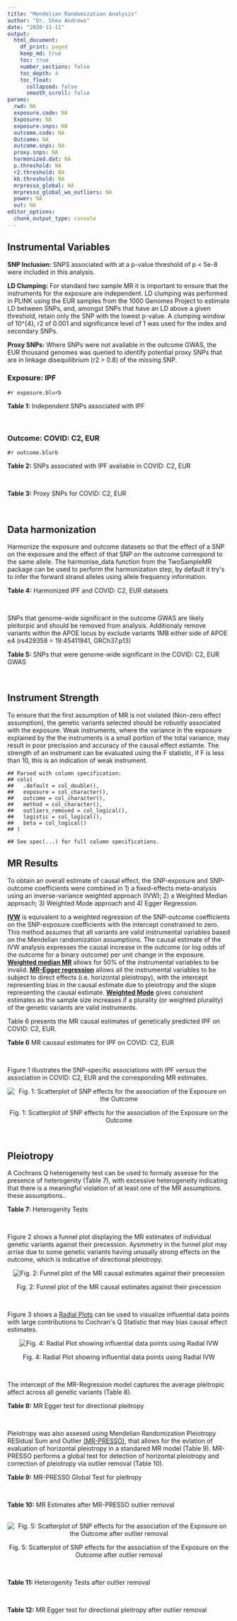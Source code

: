 ```yaml
---
title: "Mendelian Randomization Analysis"
author: "Dr. Shea Andrews"
date: "2020-11-11"
output:
  html_document:
    df_print: paged
    keep_md: true
    toc: true
    number_sections: false
    toc_depth: 4
    toc_float:
      collapsed: false
      smooth_scroll: false
params:
  rwd: NA
  exposure.code: NA
  Exposure: NA
  exposure.snps: NA
  outcome.code: NA
  Outcome: NA
  outcome.snps: NA
  proxy.snps: NA
  harmonized.dat: NA
  p.threshold: NA
  r2.threshold: NA
  kb.threshold: NA
  mrpresso_global: NA
  mrpresso_global_wo_outliers: NA
  power: NA
  out: NA
editor_options:
  chunk_output_type: console
---
```







## Instrumental Variables
**SNP Inclusion:** SNPS associated with at a p-value threshold of p < 5e-8 were included in this analysis.
<br>

**LD Clumping:** For standard two sample MR it is important to ensure that the instruments for the exposure are independent. LD clumping was performed in PLINK using the EUR samples from the 1000 Genomes Project to estimate LD between SNPs, and, amongst SNPs that have an LD above a given threshold, retain only the SNP with the lowest p-value. A clumping window of 10^{4}, r2 of 0.001 and significance level of 1 was used for the index and secondary SNPs.
<br>

**Proxy SNPs:** Where SNPs were not available in the outcome GWAS, the EUR thousand genomes was queried to identify potential proxy SNPs that are in linkage disequilibrium (r2 > 0.8) of the missing SNP.
<br>

### Exposure: IPF
`#r exposure.blurb`
<br>

**Table 1:** Independent SNPs associated with IPF
<div data-pagedtable="false">
  <script data-pagedtable-source type="application/json">
{"columns":[{"label":["SNP"],"name":[1],"type":["chr"],"align":["left"]},{"label":["CHROM"],"name":[2],"type":["dbl"],"align":["right"]},{"label":["POS"],"name":[3],"type":["dbl"],"align":["right"]},{"label":["REF"],"name":[4],"type":["chr"],"align":["left"]},{"label":["ALT"],"name":[5],"type":["chr"],"align":["left"]},{"label":["AF"],"name":[6],"type":["dbl"],"align":["right"]},{"label":["BETA"],"name":[7],"type":["dbl"],"align":["right"]},{"label":["SE"],"name":[8],"type":["dbl"],"align":["right"]},{"label":["Z"],"name":[9],"type":["dbl"],"align":["right"]},{"label":["P"],"name":[10],"type":["dbl"],"align":["right"]},{"label":["N"],"name":[11],"type":["dbl"],"align":["right"]},{"label":["TRAIT"],"name":[12],"type":["chr"],"align":["left"]}],"data":[{"1":"rs78238620","2":"3","3":"44902386","4":"T","5":"A","6":"0.053459","7":"0.4593835","8":"0.07390969","9":"6.215471","10":"5.117086e-10","11":"11259","12":"Idiopathic_Pulmonary_Fibrosis"},{"1":"rs12696304","2":"3","3":"169481271","4":"C","5":"G","6":"0.278854","7":"0.2668156","8":"0.03717319","9":"7.177635","10":"7.092778e-13","11":"11259","12":"Idiopathic_Pulmonary_Fibrosis"},{"1":"rs2013701","2":"4","3":"89885086","4":"G","5":"T","6":"0.487438","7":"-0.2424697","8":"0.03330002","9":"-7.281368","10":"3.304528e-13","11":"11259","12":"Idiopathic_Pulmonary_Fibrosis"},{"1":"rs7725218","2":"5","3":"1282414","4":"G","5":"A","6":"0.323107","7":"-0.3293240","8":"0.03544862","9":"-9.290180","10":"1.540283e-20","11":"11259","12":"Idiopathic_Pulmonary_Fibrosis"},{"1":"rs2076295","2":"6","3":"7563232","4":"T","5":"G","6":"0.468835","7":"0.3799705","8":"0.03322854","9":"11.435066","10":"2.793256e-30","11":"11259","12":"Idiopathic_Pulmonary_Fibrosis"},{"1":"rs12699415","2":"7","3":"1909479","4":"A","5":"G","6":"0.580176","7":"-0.2440172","8":"0.03400225","9":"-7.176502","10":"7.151760e-13","11":"11259","12":"Idiopathic_Pulmonary_Fibrosis"},{"1":"rs2897075","2":"7","3":"99630342","4":"C","5":"T","6":"0.391410","7":"0.2585521","8":"0.03404714","9":"7.593945","10":"3.103096e-14","11":"11259","12":"Idiopathic_Pulmonary_Fibrosis"},{"1":"rs28513081","2":"8","3":"120934126","4":"A","5":"G","6":"0.427310","7":"-0.2034907","8":"0.03346963","9":"-6.079862","10":"1.202864e-09","11":"11259","12":"Idiopathic_Pulmonary_Fibrosis"},{"1":"rs35705950","2":"11","3":"1241221","4":"G","5":"T","6":"0.140904","7":"1.5773608","8":"0.05180105","9":"30.450365","10":"1.184630e-203","11":"11259","12":"Idiopathic_Pulmonary_Fibrosis"},{"1":"rs9577395","2":"13","3":"113534984","4":"C","5":"G","6":"0.207732","7":"-0.2642992","8":"0.04115030","9":"-6.422778","10":"1.338099e-10","11":"11259","12":"Idiopathic_Pulmonary_Fibrosis"},{"1":"rs59424629","2":"15","3":"40720542","4":"G","5":"T","6":"0.538260","7":"0.2678313","8":"0.03320740","9":"8.065411","10":"7.298965e-16","11":"11259","12":"Idiopathic_Pulmonary_Fibrosis"},{"1":"rs62023891","2":"15","3":"86097216","4":"G","5":"A","6":"0.300615","7":"0.2356498","8":"0.03664299","9":"6.430965","10":"1.267962e-10","11":"11259","12":"Idiopathic_Pulmonary_Fibrosis"},{"1":"rs17652520","2":"17","3":"44098967","4":"G","5":"A","6":"0.214766","7":"-0.3286135","8":"0.04066747","9":"-8.080502","10":"6.450078e-16","11":"11259","12":"Idiopathic_Pulmonary_Fibrosis"},{"1":"rs12610495","2":"19","3":"4717672","4":"A","5":"G","6":"0.305555","7":"0.2722340","8":"0.03899250","9":"6.981701","10":"2.916276e-12","11":"11259","12":"Idiopathic_Pulmonary_Fibrosis"},{"1":"rs41308092","2":"20","3":"62324391","4":"G","5":"A","6":"0.019674","7":"0.7503587","8":"0.12196998","9":"6.151995","10":"7.651443e-10","11":"11259","12":"Idiopathic_Pulmonary_Fibrosis"}],"options":{"columns":{"min":{},"max":[10]},"rows":{"min":[10],"max":[10]},"pages":{}}}
  </script>
</div>
<br>

### Outcome: COVID: C2, EUR
`#r outcome.blurb`
<br>

**Table 2:** SNPs associated with IPF avaliable in COVID: C2, EUR
<div data-pagedtable="false">
  <script data-pagedtable-source type="application/json">
{"columns":[{"label":["SNP"],"name":[1],"type":["chr"],"align":["left"]},{"label":["CHROM"],"name":[2],"type":["dbl"],"align":["right"]},{"label":["POS"],"name":[3],"type":["dbl"],"align":["right"]},{"label":["REF"],"name":[4],"type":["chr"],"align":["left"]},{"label":["ALT"],"name":[5],"type":["chr"],"align":["left"]},{"label":["AF"],"name":[6],"type":["dbl"],"align":["right"]},{"label":["BETA"],"name":[7],"type":["dbl"],"align":["right"]},{"label":["SE"],"name":[8],"type":["dbl"],"align":["right"]},{"label":["Z"],"name":[9],"type":["dbl"],"align":["right"]},{"label":["P"],"name":[10],"type":["dbl"],"align":["right"]},{"label":["N"],"name":[11],"type":["dbl"],"align":["right"]},{"label":["TRAIT"],"name":[12],"type":["chr"],"align":["left"]}],"data":[{"1":"rs78238620","2":"3","3":"44902386","4":"T","5":"A","6":"0.05829","7":"0.0157940","8":"0.032371","9":"0.4879058","10":"6.256e-01","11":"1299010","12":"covid_vs._population__eur"},{"1":"rs12696304","2":"3","3":"169481271","4":"C","5":"G","6":"0.26480","7":"0.0065455","8":"0.016145","9":"0.4054196","10":"6.852e-01","11":"1299010","12":"covid_vs._population__eur"},{"1":"rs2013701","2":"4","3":"89885086","4":"G","5":"T","6":"0.52260","7":"0.0023370","8":"0.014305","9":"0.1633695","10":"8.702e-01","11":"1298346","12":"covid_vs._population__eur"},{"1":"rs7725218","2":"5","3":"1282414","4":"G","5":"A","6":"0.34900","7":"-0.0021147","8":"0.014940","9":"-0.1415462","10":"8.874e-01","11":"1298710","12":"covid_vs._population__eur"},{"1":"rs2076295","2":"6","3":"7563232","4":"T","5":"G","6":"0.44090","7":"0.0143250","8":"0.016413","9":"0.8727838","10":"3.828e-01","11":"1279534","12":"covid_vs._population__eur"},{"1":"rs12699415","2":"7","3":"1909479","4":"A","5":"G","6":"0.57900","7":"-0.0451280","8":"0.014542","9":"-3.1032870","10":"1.914e-03","11":"1299010","12":"covid_vs._population__eur"},{"1":"rs2897075","2":"7","3":"99630342","4":"C","5":"T","6":"0.37560","7":"0.0622210","8":"0.015791","9":"3.9402824","10":"8.138e-05","11":"1288926","12":"covid_vs._population__eur"},{"1":"rs28513081","2":"8","3":"120934126","4":"A","5":"G","6":"0.46170","7":"-0.0202270","8":"0.015330","9":"-1.3194390","10":"1.870e-01","11":"1288654","12":"covid_vs._population__eur"},{"1":"rs35705950","2":"11","3":"1241221","4":"G","5":"T","6":"0.11570","7":"-0.0673390","8":"0.025848","9":"-2.6051919","10":"9.182e-03","11":"1013498","12":"covid_vs._population__eur"},{"1":"rs9577395","2":"13","3":"113534984","4":"C","5":"G","6":"0.22270","7":"0.0188840","8":"0.017392","9":"1.0857866","10":"2.776e-01","11":"1298710","12":"covid_vs._population__eur"},{"1":"rs59424629","2":"15","3":"40720542","4":"G","5":"T","6":"0.54510","7":"0.0146540","8":"0.014233","9":"1.0295791","10":"3.032e-01","11":"1299010","12":"covid_vs._population__eur"},{"1":"rs62023891","2":"15","3":"86097216","4":"G","5":"A","6":"0.29880","7":"-0.0047549","8":"0.015852","9":"-0.2999558","10":"7.642e-01","11":"1298710","12":"covid_vs._population__eur"},{"1":"rs17652520","2":"17","3":"44098967","4":"G","5":"A","6":"0.18830","7":"-0.0511830","8":"0.018602","9":"-2.7514783","10":"5.934e-03","11":"1288954","12":"covid_vs._population__eur"},{"1":"rs12610495","2":"19","3":"4717672","4":"A","5":"G","6":"0.31120","7":"0.0680500","8":"0.018053","9":"3.7694566","10":"1.637e-04","11":"1274137","12":"covid_vs._population__eur"},{"1":"rs41308092","2":"20","3":"62324391","4":"G","5":"A","6":"0.03213","7":"-0.0283630","8":"0.053865","9":"-0.5265571","10":"5.985e-01","11":"1291128","12":"covid_vs._population__eur"}],"options":{"columns":{"min":{},"max":[10]},"rows":{"min":[10],"max":[10]},"pages":{}}}
  </script>
</div>
<br>

**Table 3:** Proxy SNPs for COVID: C2, EUR
<div data-pagedtable="false">
  <script data-pagedtable-source type="application/json">
{"columns":[{"label":["proxy.outcome"],"name":[1],"type":["lgl"],"align":["right"]},{"label":["target_snp"],"name":[2],"type":["lgl"],"align":["right"]},{"label":["proxy_snp"],"name":[3],"type":["lgl"],"align":["right"]},{"label":["ld.r2"],"name":[4],"type":["lgl"],"align":["right"]},{"label":["Dprime"],"name":[5],"type":["lgl"],"align":["right"]},{"label":["ref.proxy"],"name":[6],"type":["lgl"],"align":["right"]},{"label":["alt.proxy"],"name":[7],"type":["lgl"],"align":["right"]},{"label":["CHROM"],"name":[8],"type":["lgl"],"align":["right"]},{"label":["POS"],"name":[9],"type":["lgl"],"align":["right"]},{"label":["ALT.proxy"],"name":[10],"type":["lgl"],"align":["right"]},{"label":["REF.proxy"],"name":[11],"type":["lgl"],"align":["right"]},{"label":["AF"],"name":[12],"type":["lgl"],"align":["right"]},{"label":["BETA"],"name":[13],"type":["lgl"],"align":["right"]},{"label":["SE"],"name":[14],"type":["lgl"],"align":["right"]},{"label":["P"],"name":[15],"type":["lgl"],"align":["right"]},{"label":["N"],"name":[16],"type":["lgl"],"align":["right"]},{"label":["ref"],"name":[17],"type":["lgl"],"align":["right"]},{"label":["alt"],"name":[18],"type":["lgl"],"align":["right"]},{"label":["ALT"],"name":[19],"type":["lgl"],"align":["right"]},{"label":["REF"],"name":[20],"type":["lgl"],"align":["right"]},{"label":["PHASE"],"name":[21],"type":["lgl"],"align":["right"]}],"data":[{"1":"NA","2":"NA","3":"NA","4":"NA","5":"NA","6":"NA","7":"NA","8":"NA","9":"NA","10":"NA","11":"NA","12":"NA","13":"NA","14":"NA","15":"NA","16":"NA","17":"NA","18":"NA","19":"NA","20":"NA","21":"NA"}],"options":{"columns":{"min":{},"max":[10]},"rows":{"min":[10],"max":[10]},"pages":{}}}
  </script>
</div>
<br>

## Data harmonization
Harmonize the exposure and outcome datasets so that the effect of a SNP on the exposure and the effect of that SNP on the outcome correspond to the same allele. The harmonise_data function from the TwoSampleMR package can be used to perform the harmonization step, by default it try's to infer the forward strand alleles using allele frequency information.
<br>

**Table 4:** Harmonized IPF and COVID: C2, EUR datasets
<div data-pagedtable="false">
  <script data-pagedtable-source type="application/json">
{"columns":[{"label":["SNP"],"name":[1],"type":["chr"],"align":["left"]},{"label":["effect_allele.exposure"],"name":[2],"type":["chr"],"align":["left"]},{"label":["other_allele.exposure"],"name":[3],"type":["chr"],"align":["left"]},{"label":["effect_allele.outcome"],"name":[4],"type":["chr"],"align":["left"]},{"label":["other_allele.outcome"],"name":[5],"type":["chr"],"align":["left"]},{"label":["beta.exposure"],"name":[6],"type":["dbl"],"align":["right"]},{"label":["beta.outcome"],"name":[7],"type":["dbl"],"align":["right"]},{"label":["eaf.exposure"],"name":[8],"type":["dbl"],"align":["right"]},{"label":["eaf.outcome"],"name":[9],"type":["dbl"],"align":["right"]},{"label":["remove"],"name":[10],"type":["lgl"],"align":["right"]},{"label":["palindromic"],"name":[11],"type":["lgl"],"align":["right"]},{"label":["ambiguous"],"name":[12],"type":["lgl"],"align":["right"]},{"label":["id.outcome"],"name":[13],"type":["chr"],"align":["left"]},{"label":["chr.outcome"],"name":[14],"type":["dbl"],"align":["right"]},{"label":["pos.outcome"],"name":[15],"type":["dbl"],"align":["right"]},{"label":["se.outcome"],"name":[16],"type":["dbl"],"align":["right"]},{"label":["z.outcome"],"name":[17],"type":["dbl"],"align":["right"]},{"label":["pval.outcome"],"name":[18],"type":["dbl"],"align":["right"]},{"label":["samplesize.outcome"],"name":[19],"type":["dbl"],"align":["right"]},{"label":["outcome"],"name":[20],"type":["chr"],"align":["left"]},{"label":["mr_keep.outcome"],"name":[21],"type":["lgl"],"align":["right"]},{"label":["pval_origin.outcome"],"name":[22],"type":["chr"],"align":["left"]},{"label":["chr.exposure"],"name":[23],"type":["dbl"],"align":["right"]},{"label":["pos.exposure"],"name":[24],"type":["dbl"],"align":["right"]},{"label":["se.exposure"],"name":[25],"type":["dbl"],"align":["right"]},{"label":["z.exposure"],"name":[26],"type":["dbl"],"align":["right"]},{"label":["pval.exposure"],"name":[27],"type":["dbl"],"align":["right"]},{"label":["samplesize.exposure"],"name":[28],"type":["dbl"],"align":["right"]},{"label":["exposure"],"name":[29],"type":["chr"],"align":["left"]},{"label":["mr_keep.exposure"],"name":[30],"type":["lgl"],"align":["right"]},{"label":["pval_origin.exposure"],"name":[31],"type":["chr"],"align":["left"]},{"label":["id.exposure"],"name":[32],"type":["chr"],"align":["left"]},{"label":["action"],"name":[33],"type":["dbl"],"align":["right"]},{"label":["mr_keep"],"name":[34],"type":["lgl"],"align":["right"]},{"label":["pt"],"name":[35],"type":["dbl"],"align":["right"]},{"label":["pleitropy_keep"],"name":[36],"type":["lgl"],"align":["right"]},{"label":["mrpresso_RSSobs"],"name":[37],"type":["dbl"],"align":["right"]},{"label":["mrpresso_pval"],"name":[38],"type":["chr"],"align":["left"]},{"label":["mrpresso_keep"],"name":[39],"type":["lgl"],"align":["right"]}],"data":[{"1":"rs12610495","2":"G","3":"A","4":"G","5":"A","6":"0.2722340","7":"0.0680500","8":"0.305555","9":"0.31120","10":"FALSE","11":"FALSE","12":"FALSE","13":"zrjNab","14":"19","15":"4717672","16":"0.018053","17":"3.7694566","18":"1.637e-04","19":"1274137","20":"covidhgi2020anaC2v4eur","21":"TRUE","22":"reported","23":"19","24":"4717672","25":"0.03899250","26":"6.981701","27":"2.916276e-12","28":"11259","29":"Allen2020ipf","30":"TRUE","31":"reported","32":"Tl1KRl","33":"2","34":"TRUE","35":"5e-08","36":"TRUE","37":"4.393375e-03","38":"0.003","39":"FALSE"},{"1":"rs12696304","2":"G","3":"C","4":"G","5":"C","6":"0.2668156","7":"0.0065455","8":"0.278854","9":"0.26480","10":"FALSE","11":"TRUE","12":"FALSE","13":"zrjNab","14":"3","15":"169481271","16":"0.016145","17":"0.4054196","18":"6.852e-01","19":"1299010","20":"covidhgi2020anaC2v4eur","21":"TRUE","22":"reported","23":"3","24":"169481271","25":"0.03717319","26":"7.177635","27":"7.092778e-13","28":"11259","29":"Allen2020ipf","30":"TRUE","31":"reported","32":"Tl1KRl","33":"2","34":"TRUE","35":"5e-08","36":"TRUE","37":"9.113212e-06","38":"1","39":"TRUE"},{"1":"rs12699415","2":"G","3":"A","4":"G","5":"A","6":"-0.2440172","7":"-0.0451280","8":"0.580176","9":"0.57900","10":"FALSE","11":"FALSE","12":"FALSE","13":"zrjNab","14":"7","15":"1909479","16":"0.014542","17":"-3.1032870","18":"1.914e-03","19":"1299010","20":"covidhgi2020anaC2v4eur","21":"TRUE","22":"reported","23":"7","24":"1909479","25":"0.03400225","26":"-7.176502","27":"7.151760e-13","28":"11259","29":"Allen2020ipf","30":"TRUE","31":"reported","32":"Tl1KRl","33":"2","34":"TRUE","35":"5e-08","36":"TRUE","37":"1.881560e-03","38":"0.069","39":"TRUE"},{"1":"rs17652520","2":"A","3":"G","4":"A","5":"G","6":"-0.3286135","7":"-0.0511830","8":"0.214766","9":"0.18830","10":"FALSE","11":"FALSE","12":"FALSE","13":"zrjNab","14":"17","15":"44098967","16":"0.018602","17":"-2.7514783","18":"5.934e-03","19":"1288954","20":"covidhgi2020anaC2v4eur","21":"TRUE","22":"reported","23":"17","24":"44098967","25":"0.04066747","26":"-8.080502","27":"6.450078e-16","28":"11259","29":"Allen2020ipf","30":"TRUE","31":"reported","32":"Tl1KRl","33":"2","34":"TRUE","35":"5e-08","36":"TRUE","37":"2.368042e-03","38":"0.1185","39":"TRUE"},{"1":"rs2013701","2":"T","3":"G","4":"T","5":"G","6":"-0.2424697","7":"0.0023370","8":"0.487438","9":"0.52260","10":"FALSE","11":"FALSE","12":"FALSE","13":"zrjNab","14":"4","15":"89885086","16":"0.014305","17":"0.1633695","18":"8.702e-01","19":"1298346","20":"covidhgi2020anaC2v4eur","21":"TRUE","22":"reported","23":"4","24":"89885086","25":"0.03330002","26":"-7.281368","27":"3.304528e-13","28":"11259","29":"Allen2020ipf","30":"TRUE","31":"reported","32":"Tl1KRl","33":"2","34":"TRUE","35":"5e-08","36":"TRUE","37":"3.427729e-05","38":"1","39":"TRUE"},{"1":"rs2076295","2":"G","3":"T","4":"G","5":"T","6":"0.3799705","7":"0.0143250","8":"0.468835","9":"0.44090","10":"FALSE","11":"FALSE","12":"FALSE","13":"zrjNab","14":"6","15":"7563232","16":"0.016413","17":"0.8727838","18":"3.828e-01","19":"1279534","20":"covidhgi2020anaC2v4eur","21":"TRUE","22":"reported","23":"6","24":"7563232","25":"0.03322854","26":"11.435066","27":"2.793256e-30","28":"11259","29":"Allen2020ipf","30":"TRUE","31":"reported","32":"Tl1KRl","33":"2","34":"TRUE","35":"5e-08","36":"TRUE","37":"9.661587e-05","38":"1","39":"TRUE"},{"1":"rs28513081","2":"G","3":"A","4":"G","5":"A","6":"-0.2034907","7":"-0.0202270","8":"0.427310","9":"0.46170","10":"FALSE","11":"FALSE","12":"FALSE","13":"zrjNab","14":"8","15":"120934126","16":"0.015330","17":"-1.3194390","18":"1.870e-01","19":"1288654","20":"covidhgi2020anaC2v4eur","21":"TRUE","22":"reported","23":"8","24":"120934126","25":"0.03346963","26":"-6.079862","27":"1.202864e-09","28":"11259","29":"Allen2020ipf","30":"TRUE","31":"reported","32":"Tl1KRl","33":"2","34":"TRUE","35":"5e-08","36":"TRUE","37":"3.190262e-04","38":"1","39":"TRUE"},{"1":"rs2897075","2":"T","3":"C","4":"T","5":"C","6":"0.2585521","7":"0.0622210","8":"0.391410","9":"0.37560","10":"FALSE","11":"FALSE","12":"FALSE","13":"zrjNab","14":"7","15":"99630342","16":"0.015791","17":"3.9402824","18":"8.138e-05","19":"1288926","20":"covidhgi2020anaC2v4eur","21":"TRUE","22":"reported","23":"7","24":"99630342","25":"0.03404714","26":"7.593945","27":"3.103096e-14","28":"11259","29":"Allen2020ipf","30":"TRUE","31":"reported","32":"Tl1KRl","33":"2","34":"TRUE","35":"5e-08","36":"TRUE","37":"3.696351e-03","38":"<0.0015","39":"FALSE"},{"1":"rs35705950","2":"T","3":"G","4":"T","5":"G","6":"1.5773608","7":"-0.0673390","8":"0.140904","9":"0.11570","10":"FALSE","11":"FALSE","12":"FALSE","13":"zrjNab","14":"11","15":"1241221","16":"0.025848","17":"-2.6051919","18":"9.182e-03","19":"1013498","20":"covidhgi2020anaC2v4eur","21":"TRUE","22":"reported","23":"11","24":"1241221","25":"0.05180105","26":"30.450365","27":"1.000000e-200","28":"11259","29":"Allen2020ipf","30":"TRUE","31":"reported","32":"Tl1KRl","33":"2","34":"TRUE","35":"5e-08","36":"TRUE","37":"2.907018e-02","38":"<0.0015","39":"FALSE"},{"1":"rs41308092","2":"A","3":"G","4":"A","5":"G","6":"0.7503587","7":"-0.0283630","8":"0.019674","9":"0.03213","10":"FALSE","11":"FALSE","12":"FALSE","13":"zrjNab","14":"20","15":"62324391","16":"0.053865","17":"-0.5265571","18":"5.985e-01","19":"1291128","20":"covidhgi2020anaC2v4eur","21":"TRUE","22":"reported","23":"20","24":"62324391","25":"0.12196998","26":"6.151995","27":"7.651443e-10","28":"11259","29":"Allen2020ipf","30":"TRUE","31":"reported","32":"Tl1KRl","33":"2","34":"TRUE","35":"5e-08","36":"TRUE","37":"1.565557e-03","38":"1","39":"TRUE"},{"1":"rs59424629","2":"T","3":"G","4":"T","5":"G","6":"0.2678313","7":"0.0146540","8":"0.538260","9":"0.54510","10":"FALSE","11":"FALSE","12":"FALSE","13":"zrjNab","14":"15","15":"40720542","16":"0.014233","17":"1.0295791","18":"3.032e-01","19":"1299010","20":"covidhgi2020anaC2v4eur","21":"TRUE","22":"reported","23":"15","24":"40720542","25":"0.03320740","26":"8.065411","27":"7.298965e-16","28":"11259","29":"Allen2020ipf","30":"TRUE","31":"reported","32":"Tl1KRl","33":"2","34":"TRUE","35":"5e-08","36":"TRUE","37":"1.330052e-04","38":"1","39":"TRUE"},{"1":"rs62023891","2":"A","3":"G","4":"A","5":"G","6":"0.2356498","7":"-0.0047549","8":"0.300615","9":"0.29880","10":"FALSE","11":"FALSE","12":"FALSE","13":"zrjNab","14":"15","15":"86097216","16":"0.015852","17":"-0.2999558","18":"7.642e-01","19":"1298710","20":"covidhgi2020anaC2v4eur","21":"TRUE","22":"reported","23":"15","24":"86097216","25":"0.03664299","26":"6.430965","27":"1.267962e-10","28":"11259","29":"Allen2020ipf","30":"TRUE","31":"reported","32":"Tl1KRl","33":"2","34":"TRUE","35":"5e-08","36":"TRUE","37":"6.718017e-05","38":"1","39":"TRUE"},{"1":"rs7725218","2":"A","3":"G","4":"A","5":"G","6":"-0.3293240","7":"-0.0021147","8":"0.323107","9":"0.34900","10":"FALSE","11":"FALSE","12":"FALSE","13":"zrjNab","14":"5","15":"1282414","16":"0.014940","17":"-0.1415462","18":"8.874e-01","19":"1298710","20":"covidhgi2020anaC2v4eur","21":"TRUE","22":"reported","23":"5","24":"1282414","25":"0.03544862","26":"-9.290180","27":"1.540283e-20","28":"11259","29":"Allen2020ipf","30":"TRUE","31":"reported","32":"Tl1KRl","33":"2","34":"TRUE","35":"5e-08","36":"TRUE","37":"6.386226e-06","38":"1","39":"TRUE"},{"1":"rs78238620","2":"A","3":"T","4":"A","5":"T","6":"0.4593835","7":"0.0157940","8":"0.053459","9":"0.05829","10":"FALSE","11":"TRUE","12":"FALSE","13":"zrjNab","14":"3","15":"44902386","16":"0.032371","17":"0.4879058","18":"6.256e-01","19":"1299010","20":"covidhgi2020anaC2v4eur","21":"TRUE","22":"reported","23":"3","24":"44902386","25":"0.07390969","26":"6.215471","27":"5.117086e-10","28":"11259","29":"Allen2020ipf","30":"TRUE","31":"reported","32":"Tl1KRl","33":"2","34":"TRUE","35":"5e-08","36":"TRUE","37":"9.590495e-05","38":"1","39":"TRUE"},{"1":"rs9577395","2":"G","3":"C","4":"G","5":"C","6":"-0.2642992","7":"0.0188840","8":"0.207732","9":"0.22270","10":"FALSE","11":"TRUE","12":"FALSE","13":"zrjNab","14":"13","15":"113534984","16":"0.017392","17":"1.0857866","18":"2.776e-01","19":"1298710","20":"covidhgi2020anaC2v4eur","21":"TRUE","22":"reported","23":"13","24":"113534984","25":"0.04115030","26":"-6.422778","27":"1.338099e-10","28":"11259","29":"Allen2020ipf","30":"TRUE","31":"reported","32":"Tl1KRl","33":"2","34":"TRUE","35":"5e-08","36":"TRUE","37":"5.368908e-04","38":"1","39":"TRUE"}],"options":{"columns":{"min":{},"max":[10]},"rows":{"min":[10],"max":[10]},"pages":{}}}
  </script>
</div>
<br>

SNPs that genome-wide significant in the outcome GWAS are likely pleitorpic and should be removed from analysis. Additionaly remove variants within the APOE locus by exclude variants 1MB either side of APOE e4 (rs429358 = 19:45411941, GRCh37.p13)
<br>


**Table 5:** SNPs that were genome-wide significant in the COVID: C2, EUR GWAS
<div data-pagedtable="false">
  <script data-pagedtable-source type="application/json">
{"columns":[{"label":["SNP"],"name":[1],"type":["chr"],"align":["left"]},{"label":["chr.outcome"],"name":[2],"type":["dbl"],"align":["right"]},{"label":["pos.outcome"],"name":[3],"type":["dbl"],"align":["right"]},{"label":["pval.exposure"],"name":[4],"type":["dbl"],"align":["right"]},{"label":["pval.outcome"],"name":[5],"type":["dbl"],"align":["right"]}],"data":[],"options":{"columns":{"min":{},"max":[10]},"rows":{"min":[10],"max":[10]},"pages":{}}}
  </script>
</div>
<br>


## Instrument Strength
To ensure that the first assumption of MR is not violated (Non-zero effect assumption), the genetic variants selected should be robustly associated with the exposure. Weak instruments, where the variance in the exposure explained by the the instruments is a small portion of the total variance, may result in poor precission and accuracy of the causal effect estiamte. The strength of an instrument can be evaluated using the F statistic, if F is less than 10, this is an indication of weak instrument.


```
## Parsed with column specification:
## cols(
##   .default = col_double(),
##   exposure = col_character(),
##   outcome = col_character(),
##   method = col_character(),
##   outliers_removed = col_logical(),
##   logistic = col_logical(),
##   beta = col_logical()
## )
```

```
## See spec(...) for full column specifications.
```

<div data-pagedtable="false">
  <script data-pagedtable-source type="application/json">
{"columns":[{"label":["outliers_removed"],"name":[1],"type":["lgl"],"align":["right"]},{"label":["pve.exposure"],"name":[2],"type":["dbl"],"align":["right"]},{"label":["F"],"name":[3],"type":["dbl"],"align":["right"]},{"label":["Alpha"],"name":[4],"type":["dbl"],"align":["right"]},{"label":["NCP"],"name":[5],"type":["dbl"],"align":["right"]},{"label":["Power"],"name":[6],"type":["dbl"],"align":["right"]}],"data":[{"1":"FALSE","2":"0.14289659","3":"124.96246","4":"0.05","5":"3.828323","6":"0.4987069"},{"1":"TRUE","2":"0.06205954","3":"62.00834","4":"0.05","5":"9.822483","6":"0.8798267"}],"options":{"columns":{"min":{},"max":[10]},"rows":{"min":[10],"max":[10]},"pages":{}}}
  </script>
</div>

##  MR Results
To obtain an overall estimate of causal effect, the SNP-exposure and SNP-outcome coefficients were combined in 1) a fixed-effects meta-analysis using an inverse-variance weighted approach (IVW); 2) a Weighted Median approach; 3) Weighted Mode approach and 4) Egger Regression.


[**IVW**](https://doi.org/10.1002/gepi.21758) is equivalent to a weighted regression of the SNP-outcome coefficients on the SNP-exposure coefficients with the intercept constrained to zero. This method assumes that all variants are valid instrumental variables based on the Mendelian randomization assumptions. The causal estimate of the IVW analysis expresses the causal increase in the outcome (or log odds of the outcome for a binary outcome) per unit change in the exposure. [**Weighted median MR**](https://doi.org/10.1002/gepi.21965) allows for 50% of the instrumental variables to be invalid. [**MR-Egger regression**](https://doi.org/10.1093/ije/dyw220) allows all the instrumental variables to be subject to direct effects (i.e. horizontal pleiotropy), with the intercept representing bias in the causal estimate due to pleiotropy and the slope representing the causal estimate. [**Weighted Mode**](https://doi.org/10.1093/ije/dyx102) gives consistent estimates as the sample size increases if a plurality (or weighted plurality) of the genetic variants are valid instruments.
<br>



Table 6 presents the MR causal estimates of genetically predicted IPF on COVID: C2, EUR.
<br>

**Table 6** MR causaul estimates for IPF on COVID: C2, EUR
<div data-pagedtable="false">
  <script data-pagedtable-source type="application/json">
{"columns":[{"label":["id.exposure"],"name":[1],"type":["chr"],"align":["left"]},{"label":["id.outcome"],"name":[2],"type":["chr"],"align":["left"]},{"label":["outcome"],"name":[3],"type":["fctr"],"align":["left"]},{"label":["exposure"],"name":[4],"type":["fctr"],"align":["left"]},{"label":["method"],"name":[5],"type":["fctr"],"align":["left"]},{"label":["nsnp"],"name":[6],"type":["int"],"align":["right"]},{"label":["b"],"name":[7],"type":["dbl"],"align":["right"]},{"label":["se"],"name":[8],"type":["dbl"],"align":["right"]},{"label":["pval"],"name":[9],"type":["dbl"],"align":["right"]}],"data":[{"1":"Tl1KRl","2":"zrjNab","3":"covidhgi2020anaC2v4eur","4":"Allen2020ipf","5":"Inverse variance weighted (fixed effects)","6":"15","7":"0.01361525","8":"0.01134238","9":"0.22998901"},{"1":"Tl1KRl","2":"zrjNab","3":"covidhgi2020anaC2v4eur","4":"Allen2020ipf","5":"Weighted median","6":"15","7":"-0.03843045","8":"0.01699116","9":"0.02371031"},{"1":"Tl1KRl","2":"zrjNab","3":"covidhgi2020anaC2v4eur","4":"Allen2020ipf","5":"Weighted mode","6":"15","7":"-0.02863226","8":"0.01607574","9":"0.09659793"},{"1":"Tl1KRl","2":"zrjNab","3":"covidhgi2020anaC2v4eur","4":"Allen2020ipf","5":"MR Egger","6":"15","7":"-0.06473487","8":"0.03087974","9":"0.05618308"}],"options":{"columns":{"min":{},"max":[10]},"rows":{"min":[10],"max":[10]},"pages":{}}}
  </script>
</div>
<br>

Figure 1 illustrates the SNP-specific associations with IPF versus the association in COVID: C2, EUR and the corresponding MR estimates.
<br>

<div class="figure" style="text-align: center">
<img src="/sc/arion/projects/LOAD/shea/Projects/MRcovid/results/MRcovid/Allen2020ipf/covidhgi2020anaC2v4eur/Allen2020ipf_5e-8_covidhgi2020anaC2v4eur_MR_Analaysis_files/figure-html/scatter_plot-1.png" alt="Fig. 1: Scatterplot of SNP effects for the association of the Exposure on the Outcome"  />
<p class="caption">Fig. 1: Scatterplot of SNP effects for the association of the Exposure on the Outcome</p>
</div>
<br>


## Pleiotropy
A Cochrans Q heterogeneity test can be used to formaly assesse for the presence of heterogenity (Table 7), with excessive heterogeneity indicating that there is a meaningful violation of at least one of the MR assumptions.
these assumptions..
<br>

**Table 7:** Heterogenity Tests
<div data-pagedtable="false">
  <script data-pagedtable-source type="application/json">
{"columns":[{"label":["id.exposure"],"name":[1],"type":["chr"],"align":["left"]},{"label":["id.outcome"],"name":[2],"type":["chr"],"align":["left"]},{"label":["outcome"],"name":[3],"type":["fctr"],"align":["left"]},{"label":["exposure"],"name":[4],"type":["fctr"],"align":["left"]},{"label":["method"],"name":[5],"type":["fctr"],"align":["left"]},{"label":["Q"],"name":[6],"type":["dbl"],"align":["right"]},{"label":["Q_df"],"name":[7],"type":["dbl"],"align":["right"]},{"label":["Q_pval"],"name":[8],"type":["dbl"],"align":["right"]}],"data":[{"1":"Tl1KRl","2":"zrjNab","3":"covidhgi2020anaC2v4eur","4":"Allen2020ipf","5":"MR Egger","6":"32.99349","7":"13","8":"1.707835e-03"},{"1":"Tl1KRl","2":"zrjNab","3":"covidhgi2020anaC2v4eur","4":"Allen2020ipf","5":"Inverse variance weighted","6":"57.83976","7":"14","8":"2.796487e-07"}],"options":{"columns":{"min":{},"max":[10]},"rows":{"min":[10],"max":[10]},"pages":{}}}
  </script>
</div>
<br>

Figure 2 shows a funnel plot displaying the MR estimates of individual genetic variants against their precession. Aysmmetry in the funnel plot may arrise due to some genetic variants having unusally strong effects on the outcome, which is indicative of directional pleiotropy.
<br>

<div class="figure" style="text-align: center">
<img src="/sc/arion/projects/LOAD/shea/Projects/MRcovid/results/MRcovid/Allen2020ipf/covidhgi2020anaC2v4eur/Allen2020ipf_5e-8_covidhgi2020anaC2v4eur_MR_Analaysis_files/figure-html/funnel_plot-1.png" alt="Fig. 2: Funnel plot of the MR causal estimates against their precession"  />
<p class="caption">Fig. 2: Funnel plot of the MR causal estimates against their precession</p>
</div>
<br>

Figure 3 shows a [Radial Plots](https://github.com/WSpiller/RadialMR) can be used to visualize influential data points with large contributions to Cochran's Q Statistic that may bias causal effect estimates.



<div class="figure" style="text-align: center">
<img src="/sc/arion/projects/LOAD/shea/Projects/MRcovid/results/MRcovid/Allen2020ipf/covidhgi2020anaC2v4eur/Allen2020ipf_5e-8_covidhgi2020anaC2v4eur_MR_Analaysis_files/figure-html/Radial_Plot-1.png" alt="Fig. 4: Radial Plot showing influential data points using Radial IVW"  />
<p class="caption">Fig. 4: Radial Plot showing influential data points using Radial IVW</p>
</div>
<br>

The intercept of the MR-Regression model captures the average pleitropic affect across all genetic variants (Table 8).
<br>

**Table 8:** MR Egger test for directional pleitropy
<div data-pagedtable="false">
  <script data-pagedtable-source type="application/json">
{"columns":[{"label":["id.exposure"],"name":[1],"type":["chr"],"align":["left"]},{"label":["id.outcome"],"name":[2],"type":["chr"],"align":["left"]},{"label":["outcome"],"name":[3],"type":["fctr"],"align":["left"]},{"label":["exposure"],"name":[4],"type":["fctr"],"align":["left"]},{"label":["egger_intercept"],"name":[5],"type":["dbl"],"align":["right"]},{"label":["se"],"name":[6],"type":["dbl"],"align":["right"]},{"label":["pval"],"name":[7],"type":["dbl"],"align":["right"]}],"data":[{"1":"Tl1KRl","2":"zrjNab","3":"covidhgi2020anaC2v4eur","4":"Allen2020ipf","5":"0.03776245","6":"0.01206902","7":"0.007990064"}],"options":{"columns":{"min":{},"max":[10]},"rows":{"min":[10],"max":[10]},"pages":{}}}
  </script>
</div>
<br>

Pleiotropy was also assesed using Mendelian Randomization Pleiotropy RESidual Sum and Outlier [(MR-PRESSO)](https://doi.org/10.1038/s41588-018-0099-7), that allows for the evlation of evaluation of horizontal pleiotropy in a standared MR model (Table 9). MR-PRESSO performs a global test for detection of horizontal pleiotropy and correction of pleiotropy via outlier removal (Table 10).
<br>

**Table 9:** MR-PRESSO Global Test for pleitropy
<div data-pagedtable="false">
  <script data-pagedtable-source type="application/json">
{"columns":[{"label":["id.exposure"],"name":[1],"type":["chr"],"align":["left"]},{"label":["id.outcome"],"name":[2],"type":["chr"],"align":["left"]},{"label":["outcome"],"name":[3],"type":["chr"],"align":["left"]},{"label":["exposure"],"name":[4],"type":["chr"],"align":["left"]},{"label":["pt"],"name":[5],"type":["dbl"],"align":["right"]},{"label":["outliers_removed"],"name":[6],"type":["lgl"],"align":["right"]},{"label":["n_outliers"],"name":[7],"type":["dbl"],"align":["right"]},{"label":["RSSobs"],"name":[8],"type":["dbl"],"align":["right"]},{"label":["pval"],"name":[9],"type":["chr"],"align":["left"]}],"data":[{"1":"Tl1KRl","2":"zrjNab","3":"covidhgi2020anaC2v4eur","4":"Allen2020ipf","5":"5e-08","6":"FALSE","7":"3","8":"92.83249","9":"<1e-04"}],"options":{"columns":{"min":{},"max":[10]},"rows":{"min":[10],"max":[10]},"pages":{}}}
  </script>
</div>
<br>


**Table 10:** MR Estimates after MR-PRESSO outlier removal
<div data-pagedtable="false">
  <script data-pagedtable-source type="application/json">
{"columns":[{"label":["id.exposure"],"name":[1],"type":["chr"],"align":["left"]},{"label":["id.outcome"],"name":[2],"type":["chr"],"align":["left"]},{"label":["outcome"],"name":[3],"type":["fctr"],"align":["left"]},{"label":["exposure"],"name":[4],"type":["fctr"],"align":["left"]},{"label":["method"],"name":[5],"type":["fctr"],"align":["left"]},{"label":["nsnp"],"name":[6],"type":["int"],"align":["right"]},{"label":["b"],"name":[7],"type":["dbl"],"align":["right"]},{"label":["se"],"name":[8],"type":["dbl"],"align":["right"]},{"label":["pval"],"name":[9],"type":["dbl"],"align":["right"]}],"data":[{"1":"Tl1KRl","2":"zrjNab","3":"covidhgi2020anaC2v4eur","4":"Allen2020ipf","5":"Inverse variance weighted (fixed effects)","6":"12","7":"0.04036899","8":"0.01677517","9":"0.0161074"},{"1":"Tl1KRl","2":"zrjNab","3":"covidhgi2020anaC2v4eur","4":"Allen2020ipf","5":"Weighted median","6":"12","7":"0.03195298","8":"0.02397646","9":"0.1826363"},{"1":"Tl1KRl","2":"zrjNab","3":"covidhgi2020anaC2v4eur","4":"Allen2020ipf","5":"Weighted mode","6":"12","7":"0.02022271","8":"0.03257930","9":"0.5474278"},{"1":"Tl1KRl","2":"zrjNab","3":"covidhgi2020anaC2v4eur","4":"Allen2020ipf","5":"MR Egger","6":"12","7":"-0.01303746","8":"0.08825450","9":"0.8854954"}],"options":{"columns":{"min":{},"max":[10]},"rows":{"min":[10],"max":[10]},"pages":{}}}
  </script>
</div>
<br>

<div class="figure" style="text-align: center">
<img src="/sc/arion/projects/LOAD/shea/Projects/MRcovid/results/MRcovid/Allen2020ipf/covidhgi2020anaC2v4eur/Allen2020ipf_5e-8_covidhgi2020anaC2v4eur_MR_Analaysis_files/figure-html/scatter_plot_outlier-1.png" alt="Fig. 5: Scatterplot of SNP effects for the association of the Exposure on the Outcome after outlier removal"  />
<p class="caption">Fig. 5: Scatterplot of SNP effects for the association of the Exposure on the Outcome after outlier removal</p>
</div>
<br>

**Table 11:** Heterogenity Tests after outlier removal
<div data-pagedtable="false">
  <script data-pagedtable-source type="application/json">
{"columns":[{"label":["id.exposure"],"name":[1],"type":["chr"],"align":["left"]},{"label":["id.outcome"],"name":[2],"type":["chr"],"align":["left"]},{"label":["outcome"],"name":[3],"type":["fctr"],"align":["left"]},{"label":["exposure"],"name":[4],"type":["fctr"],"align":["left"]},{"label":["method"],"name":[5],"type":["fctr"],"align":["left"]},{"label":["Q"],"name":[6],"type":["dbl"],"align":["right"]},{"label":["Q_df"],"name":[7],"type":["dbl"],"align":["right"]},{"label":["Q_pval"],"name":[8],"type":["dbl"],"align":["right"]}],"data":[{"1":"Tl1KRl","2":"zrjNab","3":"covidhgi2020anaC2v4eur","4":"Allen2020ipf","5":"MR Egger","6":"16.33234","7":"10","8":"0.09050589"},{"1":"Tl1KRl","2":"zrjNab","3":"covidhgi2020anaC2v4eur","4":"Allen2020ipf","5":"Inverse variance weighted","6":"16.96793","7":"11","8":"0.10882791"}],"options":{"columns":{"min":{},"max":[10]},"rows":{"min":[10],"max":[10]},"pages":{}}}
  </script>
</div>
<br>

**Table 12:** MR Egger test for directional pleitropy after outlier removal
<div data-pagedtable="false">
  <script data-pagedtable-source type="application/json">
{"columns":[{"label":["id.exposure"],"name":[1],"type":["chr"],"align":["left"]},{"label":["id.outcome"],"name":[2],"type":["chr"],"align":["left"]},{"label":["outcome"],"name":[3],"type":["fctr"],"align":["left"]},{"label":["exposure"],"name":[4],"type":["fctr"],"align":["left"]},{"label":["egger_intercept"],"name":[5],"type":["dbl"],"align":["right"]},{"label":["se"],"name":[6],"type":["dbl"],"align":["right"]},{"label":["pval"],"name":[7],"type":["dbl"],"align":["right"]}],"data":[{"1":"Tl1KRl","2":"zrjNab","3":"covidhgi2020anaC2v4eur","4":"Allen2020ipf","5":"0.01595552","6":"0.02557686","7":"0.5467074"}],"options":{"columns":{"min":{},"max":[10]},"rows":{"min":[10],"max":[10]},"pages":{}}}
  </script>
</div>
<br>

